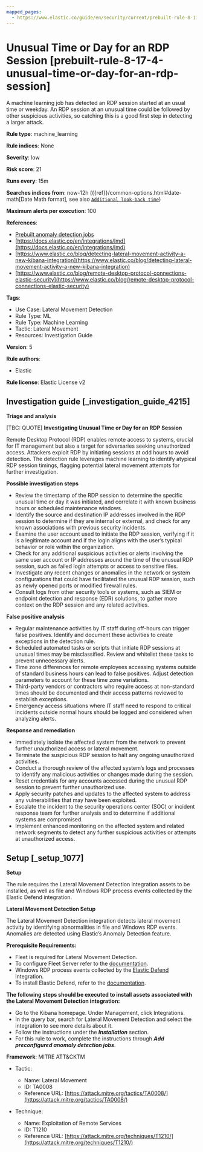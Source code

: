 ```yaml
---
mapped_pages:
  - https://www.elastic.co/guide/en/security/current/prebuilt-rule-8-17-4-unusual-time-or-day-for-an-rdp-session.html
---
```


# Unusual Time or Day for an RDP Session [prebuilt-rule-8-17-4-unusual-time-or-day-for-an-rdp-session]

A machine learning job has detected an RDP session started at an usual time or weekday. An RDP session at an unusual time could be followed by other suspicious activities, so catching this is a good first step in detecting a larger attack.

**Rule type**: machine_learning

**Rule indices**: None

**Severity**: low

**Risk score**: 21

**Runs every**: 15m

**Searches indices from**: now-12h ({{ref}}/common-options.html#date-math[Date Math format], see also [`Additional look-back time`](docs-content://solutions/security/detect-and-alert/create-detection-rule.md#rule-schedule))

**Maximum alerts per execution**: 100

**References**:

* [Prebuilt anomaly detection jobs](docs-content://reference/security/prebuilt-anomaly-detection-jobs.md)
* [https://docs.elastic.co/en/integrations/lmd](https://docs.elastic.co/en/integrations/lmd)
* [https://www.elastic.co/blog/detecting-lateral-movement-activity-a-new-kibana-integration](https://www.elastic.co/blog/detecting-lateral-movement-activity-a-new-kibana-integration)
* [https://www.elastic.co/blog/remote-desktop-protocol-connections-elastic-security](https://www.elastic.co/blog/remote-desktop-protocol-connections-elastic-security)

**Tags**:

* Use Case: Lateral Movement Detection
* Rule Type: ML
* Rule Type: Machine Learning
* Tactic: Lateral Movement
* Resources: Investigation Guide

**Version**: 5

**Rule authors**:

* Elastic

**Rule license**: Elastic License v2

## Investigation guide [_investigation_guide_4215]

**Triage and analysis**

[TBC: QUOTE]
**Investigating Unusual Time or Day for an RDP Session**

Remote Desktop Protocol (RDP) enables remote access to systems, crucial for IT management but also a target for adversaries seeking unauthorized access. Attackers exploit RDP by initiating sessions at odd hours to avoid detection. The detection rule leverages machine learning to identify atypical RDP session timings, flagging potential lateral movement attempts for further investigation.

**Possible investigation steps**

* Review the timestamp of the RDP session to determine the specific unusual time or day it was initiated, and correlate it with known business hours or scheduled maintenance windows.
* Identify the source and destination IP addresses involved in the RDP session to determine if they are internal or external, and check for any known associations with previous security incidents.
* Examine the user account used to initiate the RDP session, verifying if it is a legitimate account and if the login aligns with the user’s typical behavior or role within the organization.
* Check for any additional suspicious activities or alerts involving the same user account or IP addresses around the time of the unusual RDP session, such as failed login attempts or access to sensitive files.
* Investigate any recent changes or anomalies in the network or system configurations that could have facilitated the unusual RDP session, such as newly opened ports or modified firewall rules.
* Consult logs from other security tools or systems, such as SIEM or endpoint detection and response (EDR) solutions, to gather more context on the RDP session and any related activities.

**False positive analysis**

* Regular maintenance activities by IT staff during off-hours can trigger false positives. Identify and document these activities to create exceptions in the detection rule.
* Scheduled automated tasks or scripts that initiate RDP sessions at unusual times may be misclassified. Review and whitelist these tasks to prevent unnecessary alerts.
* Time zone differences for remote employees accessing systems outside of standard business hours can lead to false positives. Adjust detection parameters to account for these time zone variations.
* Third-party vendors or contractors who require access at non-standard times should be documented and their access patterns reviewed to establish exceptions.
* Emergency access situations where IT staff need to respond to critical incidents outside normal hours should be logged and considered when analyzing alerts.

**Response and remediation**

* Immediately isolate the affected system from the network to prevent further unauthorized access or lateral movement.
* Terminate the suspicious RDP session to halt any ongoing unauthorized activities.
* Conduct a thorough review of the affected system’s logs and processes to identify any malicious activities or changes made during the session.
* Reset credentials for any accounts accessed during the unusual RDP session to prevent further unauthorized use.
* Apply security patches and updates to the affected system to address any vulnerabilities that may have been exploited.
* Escalate the incident to the security operations center (SOC) or incident response team for further analysis and to determine if additional systems are compromised.
* Implement enhanced monitoring on the affected system and related network segments to detect any further suspicious activities or attempts at unauthorized access.


## Setup [_setup_1077]

**Setup**

The rule requires the Lateral Movement Detection integration assets to be installed, as well as file and Windows RDP process events collected by the Elastic Defend integration.

**Lateral Movement Detection Setup**

The Lateral Movement Detection integration detects lateral movement activity by identifying abnormalities in file and Windows RDP events. Anomalies are detected using Elastic’s Anomaly Detection feature.

**Prerequisite Requirements:**

* Fleet is required for Lateral Movement Detection.
* To configure Fleet Server refer to the [documentation](docs-content://reference/ingestion-tools/fleet/fleet-server.md).
* Windows RDP process events collected by the [Elastic Defend](https://docs.elastic.co/en/integrations/endpoint) integration.
* To install Elastic Defend, refer to the [documentation](docs-content://solutions/security/configure-elastic-defend/install-elastic-defend.md).

**The following steps should be executed to install assets associated with the Lateral Movement Detection integration:**

* Go to the Kibana homepage. Under Management, click Integrations.
* In the query bar, search for Lateral Movement Detection and select the integration to see more details about it.
* Follow the instructions under the ***Installation*** section.
* For this rule to work, complete the instructions through ***Add preconfigured anomaly detection jobs***.

**Framework**: MITRE ATT&CKTM

* Tactic:

    * Name: Lateral Movement
    * ID: TA0008
    * Reference URL: [https://attack.mitre.org/tactics/TA0008/](https://attack.mitre.org/tactics/TA0008/)

* Technique:

    * Name: Exploitation of Remote Services
    * ID: T1210
    * Reference URL: [https://attack.mitre.org/techniques/T1210/](https://attack.mitre.org/techniques/T1210/)



